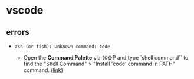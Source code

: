 # vscode

## errors

- `zsh (or fish): Unknown command: code`

  - Open the **Command Palette** via ⌘⇧P and type `shell command`` to find the "Shell Command" > "Install 'code' command in PATH" command. ([link](https://stackoverflow.com/questions/29955500/code-is-not-working-in-on-the-command-line-for-visual-studio-code-on-os-x-ma/39604469#39604469))
